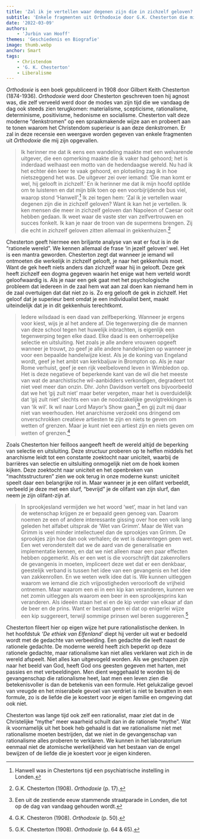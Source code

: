 ```yaml
---
title: 'Zal ik je vertellen waar degenen zijn die in zichzelf geloven?'
subtitle: 'Enkele fragmenten uit Orthodoxie door G.K. Chesterton die mij zijn opgevallen'
date: '2022-03-09'
authors:
    - 'Jurbin van Hooff'
themes: 'Geschiedenis en Biografie'
image: thumb.webp
anchor: Smart
tags:
    - Christendom
    - 'G. K. Chesterton'
    - Liberalisme
---
```


_Orthodoxie_ is een boek gepubliceerd in 1908 door Gilbert Keith Chesterton (1874-1936). _Orthodoxie_ werd door Chesterton geschreven toen hij agnost was, die zelf verveeld werd door de modes van zijn tijd die we vandaag de dag ook steeds zien terugkomen: materialisme, scepticisme, rationalisme, determinisme, positivisme, hedonisme en socialisme. Chesterton valt deze moderne “denkstromen” op een spraakmakende wijze aan en probeert aan te tonen waarom het Christendom superieur is aan deze denkstromen. Er zal in deze recensie een weergave worden gegeven van enkele fragmenten uit _Orthodoxie_ die mij zijn opgevallen.

>Ik herinner me dat ik eens een wandeling maakte met een welvarende uitgever, die een opmerking maakte die ik vaker had gehoord; het is inderdaad welhaast een motto van de hedendaagse wereld. Nu had ik het echter één keer te vaak gehoord, en plotseling zag ik in hoe nietszeggend het was. De uitgever zei over iemand: ‘Die man komt er wel, hij gelooft in zichzelf.’ En ik herinner me dat ik mijn hoofd optilde om te luisteren en dat mijn blik toen op een voorbijrijdende bus viel, waarop stond ‘Hanwell’.[^1] Ik zei tegen hem: ‘Zal ik je vertellen waar degenen zijn die in zichzelf geloven? Want ik kan het je vertellen. Ik ken mensen die meer in zichzelf geloven dan Napoleon of Caesar ooit hebben gedaan. Ik weet waar de vaste ster van zelfvertrouwen en succes fonkelt. Ik kan je naar de troon van de supermens brengen. Zij die echt in zichzelf geloven zitten allemaal in gekkenhuizen.[^2]

Chesterton geeft hiermee een briljante analyse van wat er fout is in de “rationele wereld”. We kennen allemaal de frase ‘in jezelf geloven’ wel. Het is een mantra geworden. Chesterton zegt dat wanneer je iemand wil ontmoeten die werkelijk in zichzelf gelooft, je naar het gekkenhuis moet. Want de gek heeft niets anders dan zichzelf waar hij in gelooft. Deze gek heeft zichzelf een dogma gegeven waarin het enige wat hem verteld wordt geloofwaardig is. Als je naar een gek gaat met het psychologische probleem dat iedereen in de zaal hem wat aan zal doen kan niemand hem in de zaal overtuigen dat dat niet zo is. Zo erg gelooft de gek in zichzelf. Het geloof dat je superieur bent omdat je een individualist bent, maakt uiteindelijk dat je in dit gekkenhuis terechtkomt.

>Iedere wilsdaad is een daad van zelfbeperking. Wanneer je ergens voor kiest, wijs je al het andere af. Die tegenwerping die de mannen van deze school tegen het huwelijk inbrachten, is eigenlijk een tegenwerping tegen elke daad. Elke daad is een onherroepelijke selectie en uitsluiting. Net zoals je alle andere vrouwen opgeeft wanneer je trouwt, zo geef je alle andere handelwijzen op wanneer je voor een bepaalde handelwijze kiest. Als je de koning van Engeland wordt, geef je het ambt van kerkbaljuw in Brompton op. Als je naar Rome verhuist, geef je een rijk veelbelovend leven in Wimbledon op. Het is deze negatieve of beperkende kant van de wil die het meeste van wat de anarchistische wil-aanbidders verkondigen, degradeert tot niet veel meer dan onzin. Dhr. John Davidson vertelt ons bijvoorbeeld dat we het ‘gij zult niet’ maar beter vergeten, maar het is overduidelijk dat ‘gij zult niet’ slechts een van de noodzakelijke gevolgtrekkingen is van ‘ik wil’. Ik wil naar Lord Mayor’s Show gaan,[^3] en gij zult mij daar niet van weerhouden. Het anarchisme verzoekt ons dringend om onverschrokken creatieve artiesten te zijn en niets te geven om wetten of grenzen. Maar je kunt niet een artiest zijn en niets geven om wetten of grenzen.[^4]

Zoals Chesterton hier feilloos aangeeft heeft de wereld altijd de beperking van selectie en uitsluiting. Deze structuur proberen op te heffen middels het anarchisme leidt tot een constante zoektocht naar uniciteit, waarbij de barrières van selectie en uitsluiting onmogelijk niet om de hoek komen kijken. Deze zoektocht naar uniciteit en het openbreken van “machtsstructuren” zien we ook terug in onze moderne kunst: uniciteit speelt daar een belangrijke rol in. Maar wanneer je je een olifant verbeeldt, verbeeld je deze met een slurf, “bevrijd” je de olifant van zijn slurf, dan neem je zijn olifant-zijn af.

>In sprookjesland vermijden we het woord ‘wet’, maar in het land van de wetenschap krijgen ze er bepaald geen genoeg van. Daarom noemen ze een of andere interessante gissing over hoe een volk lang geleden het alfabet uitsprak de ‘Wet van Grimm’. Maar de Wet van Grimm is veel minder intellectueel dan de sprookjes van Grimm. De sprookjes zijn hoe dan ook verhalen; de wet is daarentegen geen wet. Een wet veronderstelt dat we de aard van de generalisatie en implementatie kennen, en dat we niet alleen maar een paar effecten hebben opgemerkt. Als er een wet is die voorschrijft dat zakenrollers de gevangenis in moeten, impliceert deze wet dat er een denkbaar, geestelijk verband is tussen het idee van een gevangenis en het idee van zakkenrollen. En we weten welk idee dat is. We kunnen uitleggen waarom we iemand die zich vrijpostigheden veroorlooft de vrijheid ontnemen. Maar waarom een ei in een kip kan veranderen, kunnen we net zomin uitleggen als waarom een beer in een sprookjesprins kan veranderen. Als ideeën staan het ei en de kip verder van elkaar af dan de beer en de prins. Want er bestaat geen ei dat op enigerlei wijze een kip suggereert, terwijl sommige prinsen wel beren suggereren.[^5]

Chesterton fileert hier op eigen wijze het pure rationalistische denken. In het hoofdstuk _‘De ethiek van Elfenland’_ diept hij verder uit wat er bedoeld wordt met de gedachte van verbeelding. Een gedachte die leeft naast de rationele gedachte. De moderne wereld heeft zich beperkt op deze rationele gedachte, maar rationalisme kan niet alles verklaren wat zich in de wereld afspeelt. Niet alles kan uitgevogeld worden. Als we geschapen zijn naar het beeld van God, heeft God ons geesten gegeven met harten, met passies en met verbeeldingen. Men dient weggehaald te worden bij de gevangenschap die rationalisme heet, laat men een leven zien die betekenisvoller is dan de betekenis van een formule. Het gelukzalige gevoel van vreugde en het miserabele gevoel van verdriet is niet te bevatten in een formule, zo is de liefde die je koestert voor je eigen familie en omgeving dat ook niet.

Chesterton was lange tijd ook zelf een rationalist, maar ziet dat in de Christelijke “mythe” meer waarheid schuilt dan in de rationele “mythe”. Wat ik voornamelijk uit het boek heb gehaald is dat we rationalisme niet met rationalisme moeten bestrijden, dat we niet in de gevangenschap van rationalisme alles proberen te verklaren. We kunnen in het laboratorium eenmaal niet de atomische werkelijkheid van het bestaan van de engel bewijzen of de liefde die je koestert voor je eigen kinderen.


[^1]: Hanwell was in Chestertons tijd een psychiatrische instelling in Londen.
[^2]: G.K. Chesterton (1908). _Orthodoxie_ (p. 17).
[^3]: Een uit de zestiende eeuw stammende straatparade in Londen, die tot op de dag van vandaag gehouden wordt.
[^4]: G.K. Chesteron (1908). _Orthodoxie_ (p. 50).
[^5]: G.K. Chesterton (1908). _Orthodoxie_ (p. 64 & 65).
